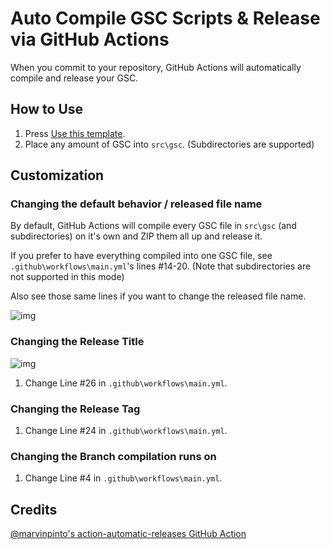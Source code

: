 # Auto Compile GSC Scripts & Release via GitHub Actions

When you commit to your repository, GitHub Actions will automatically compile and release your GSC.

## How to Use

1. Press [Use this template](https://github.com/ChxseH/GSC-AutoCompile/generate).  
2. Place any amount of GSC into `src\gsc`. (Subdirectories are supported) 

## Customization

### Changing the default behavior / released file name

By default, GitHub Actions will compile every GSC file in `src\gsc` (and subdirectories) on it's own and ZIP them all up and release it.

If you prefer to have everything compiled into one GSC file, see `.github\workflows\main.yml`'s lines #14-20. (Note that subdirectories are not supported in this mode)

Also see those same lines if you want to change the released file name.

![img](https://i.imgur.com/1w2apXw.png)

### Changing the Release Title

![img](https://i.imgur.com/RpiXJoX.png)

1. Change Line #26 in `.github\workflows\main.yml`.

### Changing the Release Tag

1. Change Line #24 in `.github\workflows\main.yml`.

### Changing the Branch compilation runs on

1. Change Line #4 in `.github\workflows\main.yml`.

## Credits

[@marvinpinto's action-automatic-releases GitHub Action](https://github.com/marvinpinto/action-automatic-releases)
